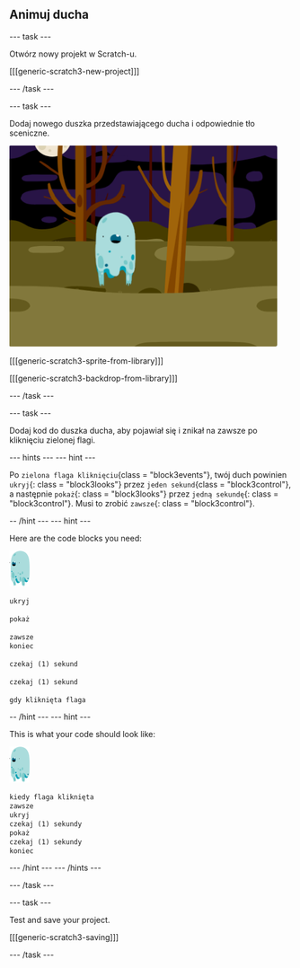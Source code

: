 ## Animuj ducha

\--- task \---

Otwórz nowy projekt w Scratch-u.

[[[generic-scratch3-new-project]]]

\--- /task \---

\--- task \---

Dodaj nowego duszka przedstawiającego ducha i odpowiednie tło sceniczne.

![zrzut ekranu](images/ghost-ghost.png)

[[[generic-scratch3-sprite-from-library]]]

[[[generic-scratch3-backdrop-from-library]]]

\--- /task \---

\--- task \---

Dodaj kod do duszka ducha, aby pojawiał się i znikał na zawsze po kliknięciu zielonej flagi.

\--- hints \--- \--- hint \---

Po `zielona flaga kliknięciu`{class = "block3events"}, twój duch powinien `ukryj`{: class = "block3looks"} przez `jeden sekund`{class = "block3control"}, a następnie `pokaż`{: class = "block3looks"} przez `jedną sekundę`{: class = "block3control"}. Musi to zrobić `zawsze`{: class = "block3control"}.

-- /hint \--- \--- hint \---

Here are the code blocks you need:

![ghost-sprite](images/ghost-sprite.png)

```blocks3
ukryj

pokaż

zawsze
koniec

czekaj (1) sekund

czekaj (1) sekund

gdy kliknięta flaga
```

-- /hint \--- \--- hint \---

This is what your code should look like:

![ghost-sprite](images/ghost-sprite.png)

```blocks3
kiedy flaga kliknięta
zawsze
ukryj
czekaj (1) sekundy
pokaż
czekaj (1) sekundy
koniec
```

\--- /hint \--- \--- /hints \---

\--- /task \---

\--- task \---

Test and save your project.

[[[generic-scratch3-saving]]]

\--- /task \---
